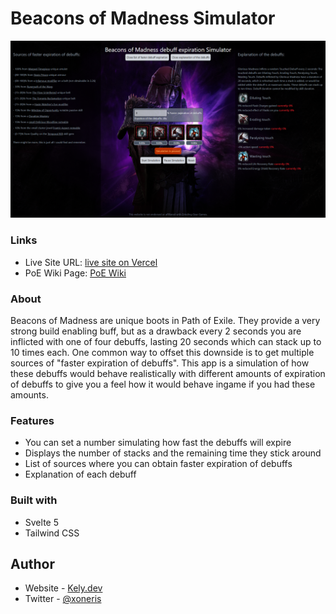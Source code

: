 # Beacons of Madness Simulator

![](./screenshot.png)

### Links

- Live Site URL: [live site on Vercel]()
- PoE Wiki Page: [PoE Wiki](https://www.poewiki.net/wiki/Beacon_of_Madness)


### About

Beacons of Madness are unique boots in Path of Exile. They provide a very strong build enabling buff, but as a drawback every 2 seconds you are inflicted with one of four debuffs, lasting 20 seconds which can stack up to 10 times each. One common way to offset this downside is to get multiple sources of "faster expiration of debuffs". This app is a simulation of how these debuffs would behave realistically with different amounts of expiration of debuffs to give you a feel how it would behave ingame if you had these amounts.

### Features
 
- You can set a number simulating how fast the debuffs will expire
- Displays the number of stacks and the remaining time they stick around
- List of sources where you can obtain faster expiration of debuffs
- Explanation of each debuff

### Built with

- Svelte 5
- Tailwind CSS

## Author

- Website - [Kely.dev](https://kely.dev)
- Twitter - [@xoneris](https://www.twitter.com/xoneris)